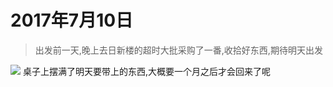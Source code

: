 <link href="../../../css/style.css" rel="stylesheet" >

# 2017年7月10日
> 出发前一天,晚上去日新楼的超时大批采购了一番,收拾好东西,期待明天出发

![](https://yumiao.static.twesix.cn/image/2017/07/10/IMG_1.jpg)
桌子上摆满了明天要带上的东西,大概要一个月之后才会回来了呢